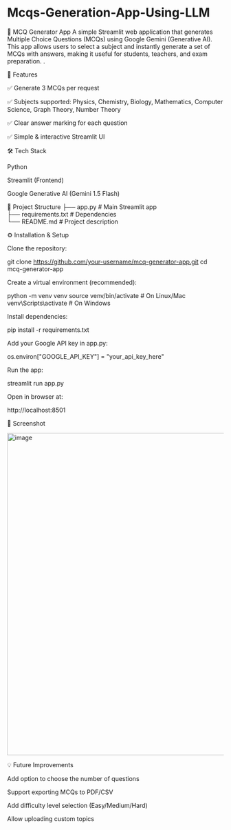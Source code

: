# Mcqs-Generation-App-Using-LLM
📘 MCQ Generator App  A simple Streamlit web application that generates Multiple Choice Questions (MCQs) using Google Gemini (Generative AI). This app allows users to select a subject and instantly generate a set of MCQs with answers, making it useful for students, teachers, and exam preparation.
.

🚀 Features

✅ Generate 3 MCQs per request

✅ Subjects supported: Physics, Chemistry, Biology, Mathematics, Computer Science, Graph Theory, Number Theory

✅ Clear answer marking for each question

✅ Simple & interactive Streamlit UI

🛠️ Tech Stack

Python

Streamlit (Frontend)

Google Generative AI (Gemini 1.5 Flash)

📂 Project Structure
├── app.py              # Main Streamlit app  
├── requirements.txt    # Dependencies  
└── README.md           # Project description  

⚙️ Installation & Setup

Clone the repository:

git clone https://github.com/your-username/mcq-generator-app.git
cd mcq-generator-app


Create a virtual environment (recommended):

python -m venv venv
source venv/bin/activate  # On Linux/Mac  
venv\Scripts\activate     # On Windows  


Install dependencies:

pip install -r requirements.txt


Add your Google API key in app.py:

os.environ["GOOGLE_API_KEY"] = "your_api_key_here"


Run the app:

streamlit run app.py


Open in browser at:

http://localhost:8501

📸 Screenshot

<img width="876" height="747" alt="image" src="https://github.com/user-attachments/assets/5a3b05cf-54fe-4604-8cf9-0dcbc6a8c748" />

💡 Future Improvements

 Add option to choose the number of questions

 Support exporting MCQs to PDF/CSV

 Add difficulty level selection (Easy/Medium/Hard)

 Allow uploading custom topics



